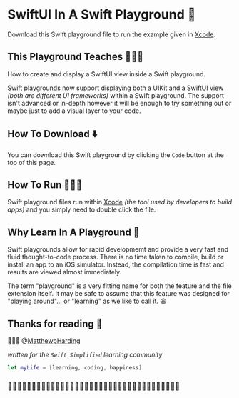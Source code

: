 # SwiftUI In A Swift Playground 🛝

Download this Swift playground file to run the example given in [Xcode](https://developer.apple.com/xcode).

## This Playground Teaches 👨🏻‍🏫
How to create and display a SwiftUI view inside a Swift playground. 

Swift playgrounds now support displaying both a UIKit and a SwiftUI view *(both are different UI frameworks)* within a Swift playground. The support isn't advanced or in-depth however it will be enough to try something out or maybe just to add a visual layer to your code.

## How To Download ⬇️
You can download this Swift playground by clicking the `Code` button at the top of this page. 

## How To Run 🏃🏾‍♂️
Swift playground files run within [Xcode](https://developer.apple.com/xcode) *(the tool used by developers to build apps)* and you simply need to double click the file.

## Why Learn In A Playground 🛝
Swift playgrounds allow for rapid developmemt and provide a very fast and fluid thought-to-code process. There is no time taken to compile, build or install an app to an iOS simulator. Instead, the compilation time is fast and results are viewed almost immediately. 

The term "playground" is a very fitting name for both the feature and the file extension itself. It may be safe to assume that this feature was designed for "playing around"... or "learning" as we like to call it. 😆

## Thanks for reading 📖
👨🏼‍💻
@[MatthewpHarding](https://github.com/MatthewpHarding)

*written for the `Swift Simplified` learning community*

```Swift
let myLife = [learning, coding, happiness] 
```
### 🧕🏻👨🏿‍💼👩🏼‍💼👩🏻‍💻👨🏼‍💼🧛🏻‍♀️👩🏼‍💻💁🏽‍♂️🕵🏻‍♂️🧝🏼‍♀️🦹🏼‍♀🧕🏾🧟‍♂️
